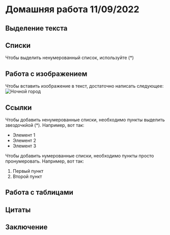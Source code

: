# Домашняя работа 11/09/2022

## Выделение текста

## Списки

Чтобы выделить ненумерованный список, используйте (*)

## Работа с изображением

Чтобы вставить изображение в текст, достаточно написать следующее:
![Ночной город](Vancouver-5-1024x640.jpg)

## Ссылки

Чтобы добавить ненумерованные списки, необходимо пункты выделить звездочкйой (*).
Например, вот так:

* Элемент 1
* Элемент 2
* Элемент 3

Чтобы добавить нумерованные списки, необходимо пункты просто пронумеровать.
Например, вот так:

1. Первый пункт
2. Второй пункт

## Работа с таблицами

## Цитаты

## Заключение